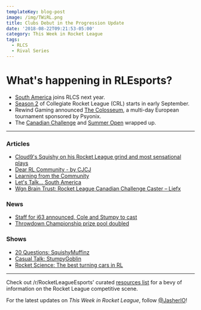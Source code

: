 ```yaml
---
templateKey: blog-post
image: /img/TWiRL.png
title: Clubs Debut in the Progression Update
date: '2018-08-22T09:21:53-05:00'
category: This Week in Rocket League
tags:
  - RLCS
  - Rival Series
---
```



# What's happening in RLEsports?

* [South America](https://www.rocketleagueesports.com/news/let-s-talk----south-america/) joins RLCS next year.
* [Season 2](https://www.rocketleagueesports.com/news/collegiate-rocket-league-is-back-in-session-/) of Collegiate Rocket League (CRL) starts in early September.
* Rewind Gaming announced [The Colosseum](https://www.reddit.com/r/RocketLeague/comments/98d9oh/rewind_gaming_presents_the_colosseum_5760_prize/), a multi-day European tournament sponsored by Psyonix.
* The [Canadian Challenge](https://www.reddit.com/r/RocketLeagueEsports/comments/98kkdl/worldgaming_rl_canadian_challenge_lan_finals_info/) and [Summer Open](https://www.reddit.com/r/RocketLeagueEsports/comments/98nbcp/rival_esports_summer_open_2018_finals_info/) wrapped up.

---

### Articles

* [Cloud9's Squishy on his Rocket League grind and most sensational plays](https://www.redbull.com/int-en/cloud9-squishy-rlcs-interview)
* [Dear RL Community - by CJCJ](https://www.theplayerslobby.com/2379/dear-rl-community-by-cameron-cjcj-johns-tainted-minds-rlcs/#.3nUgP8u700)
* [Learning from the Community](http://team-dignitas.net/articles/blogs/rocket-league/12822/rocket-league-learning-from-the-community)
* [Let's Talk... South America](https://www.rocketleagueesports.com/news/let-s-talk----south-america/)
* [Wgn Brain Trust: Rocket League Canadian Challenge Caster – Liefx](https://inside.worldgaming.com/wgn-brain-trust-rocket-league-canadian-challenge-caster-liefx/)

### News

* [Staff for i63 announced, Cole and Stumpy to cast](https://twitter.com/EsportsMurphy/status/1031587226411565057)
* [Throwdown Championship prize pool doubled](https://twitter.com/ThrowdownTV/status/1031433183865139201)

### Shows

* [20 Questions: SquishyMuffinz](https://www.youtube.com/watch?v=rufNJgBgCdc)
* [Casual Talk: StumpyGoblin](https://www.youtube.com/watch?v=9whif7p21JU)
* [Rocket Science: The best turning cars in RL](https://www.youtube.com/watch?v=4OBMq9faWzg)

---

Check out /r/RocketLeagueEsports' curated [resources list](https://www.reddit.com/r/RocketLeagueEsports/wiki/links) for a bevy of information on the Rocket League competitive scene.

For the latest updates on *This Week in Rocket League*, follow [@JasherIO](https://twitter.com/JasherIO)! 
